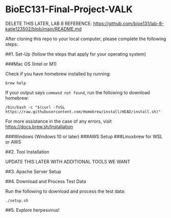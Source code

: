 # BioEC131-Final-Project-VALK

DELETE THIS LATER, LAB 8 REFERENCE: https://github.com/bioe131/lab-8-katie123502/blob/main/README.md

After cloning this repo to your local computer, please complete the following steps:

##1. Set-Up (follow the steps that apply for your operating system)

###Mac OS (Intel or M1)

Check if you have homebrew installed by running:

```
brew help
```

If your output says `command not found`, run the following to download homebrew:
```
/bin/bash -c "$(curl -fsSL https://raw.githubusercontent.com/Homebrew/install/HEAD/install.sh)"
```

For more assistance in the case of any errors, visit https://docs.brew.sh/Installation 


###Windows (Windows 10 or later)
###AWS Setup
###Linuxbrew for WSL or AWS

##2. Tool Installation

UPDATE THIS LATER WITH ADDITIONAL TOOLS WE WANT

##3. Apache Server Setup

##4. Download and Process Test Data

Run the following to download and process the test data: 
```
./setup.sh
```

##5. Explore herpesvirus!

